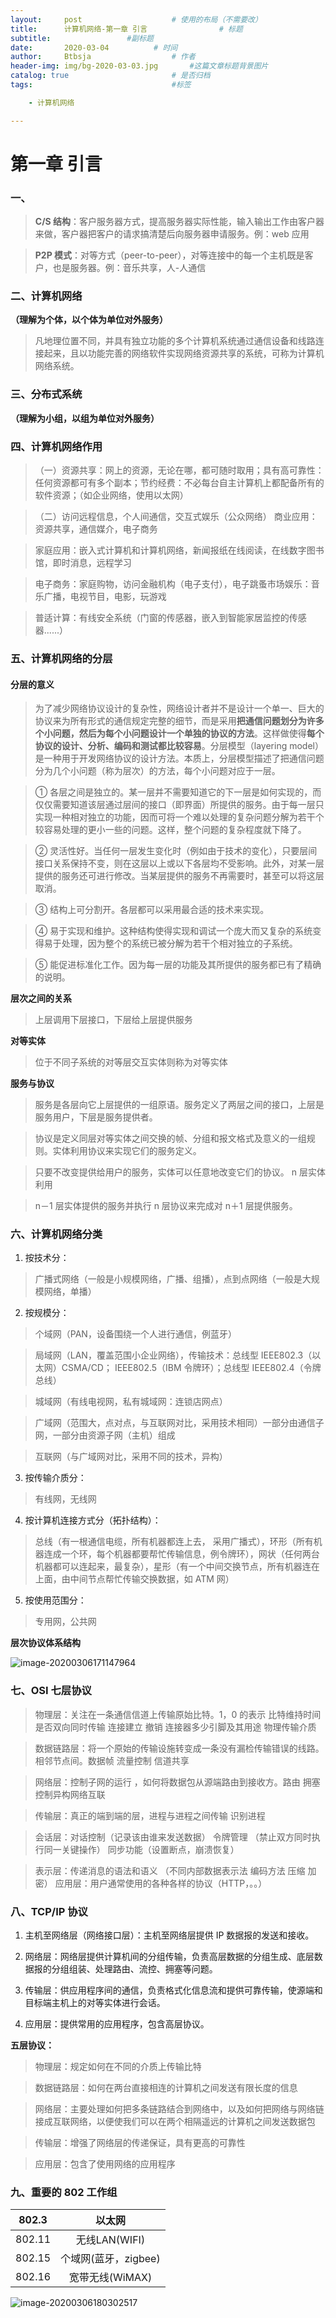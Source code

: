 ```yaml
---
layout:     post   				    # 使用的布局（不需要改）
title:      计算机网络-第一章 引言			    # 标题 
subtitle:                 #副标题
date:       2020-03-04			# 时间
author:     Btbsja					# 作者
header-img: img/bg-2020-03-03.jpg 	    #这篇文章标题背景图片
catalog: true 						# 是否归档
tags:								#标签

    - 计算机网络

---
```

# 第一章 引言

### 一、

> **C/S 结构**：客户服务器方式，提高服务器实际性能，输入输出工作由客户器来做，客户器把客户的请求搞清楚后向服务器申请服务。例：web 应用

> **P2P 模式**：对等方式（peer-to-peer），对等连接中的每一个主机既是客户，也是服务器。例：音乐共享，人-人通信

### 二、计算机网络
**（理解为个体，以个体为单位对外服务）**

> 凡地理位置不同，并具有独立功能的多个计算机系统通过通信设备和线路连接起来，且以功能完善的网络软件实现网络资源共享的系统，可称为计算机网络系统。

### 三、分布式系统
**（理解为小组，以组为单位对外服务）**

### 四、计算机网络作用

> （一）资源共享：网上的资源，无论在哪，都可随时取用；具有高可靠性：任何资源都可有多个副本；节约经费：不必每台自主计算机上都配备所有的软件资源；（如企业网络，使用以太网）

> （二）访问远程信息，个人间通信，交互式娱乐（公众网络） 商业应用：资源共享，通信媒介，电子商务

> 家庭应用：嵌入式计算机和计算机网络，新闻报纸在线阅读，在线数字图书馆，即时消息，远程学习

> 电子商务：家庭购物，访问金融机构（电子支付），电子跳蚤市场娱乐：音乐广播，电视节目，电影，玩游戏

> 普适计算：有线安全系统（门窗的传感器，嵌入到智能家居监控的传感器......） 


### 五、计算机网络的分层

#### 分层的意义

> 为了减少网络协议设计的复杂性，网络设计者并不是设计一个单一、巨大的协议来为所有形式的通信规定完整的细节，而是采用**把通信问题划分为许多个小问题，然后为每个小问题设计一个单独的协议的方法**。这样做使得**每个协议的设计、分析、编码和测试都比较容易**。分层模型（layering model）是一种用于开发网络协议的设计方法。本质上，分层模型描述了把通信问题分为几个小问题（称为层次）的方法，每个小问题对应于一层。

> ① 各层之间是独立的。某一层并不需要知道它的下一层是如何实现的，而仅仅需要知道该层通过层间的接口（即界面）所提供的服务。由于每一层只实现一种相对独立的功能，因而可将一个难以处理的复杂问题分解为若干个较容易处理的更小一些的问题。这样，整个问题的复杂程度就下降了。

> ② 灵活性好。当任何一层发生变化时（例如由于技术的变化），只要层间接口关系保持不变，则在这层以上或以下各层均不受影响。此外，对某一层提供的服务还可进行修改。当某层提供的服务不再需要时，甚至可以将这层取消。

> ③ 结构上可分割开。各层都可以采用最合适的技术来实现。

> ④ 易于实现和维护。这种结构使得实现和调试一个庞大而又复杂的系统变得易于处理，因为整个的系统已被分解为若干个相对独立的子系统。

> ⑤ 能促进标准化工作。因为每一层的功能及其所提供的服务都已有了精确的说明。

**层次之间的关系**
>
> 上层调用下层接口，下层给上层提供服务

**对等实体**
>
> 位于不同子系统的对等层交互实体则称为对等实体

**服务与协议**
>
> 服务是各层向它上层提供的一组原语。服务定义了两层之间的接口，上层是服务用户，下层是服务提供者。

> 协议是定义同层对等实体之间交换的帧、分组和报文格式及意义的一组规则。实体利用协议来实现它们的服务定义。

> 只要不改变提供给用户的服务，实体可以任意地改变它们的协议。 n 层实体利用

> n－1 层实体提供的服务并执行 n 层协议来完成对 n＋1 层提供服务。


### 六、计算机网络分类

1. 按技术分：

>广播式网络（一般是小规模网络，广播、组播），点到点网络（一般是大规模网络，单播）

2. 按规模分：

> 个域网（PAN，设备围绕一个人进行通信，例蓝牙）

> 局域网（LAN，覆盖范围小企业网络），传输技术：总线型 IEEE802.3（以太网）CSMA/CD； IEEE802.5（IBM 令牌环）；总线型 IEEE802.4（令牌总线）

> 城域网（有线电视网，私有城域网：连锁店网点）

> 广域网（范围大，点对点，与互联网对比，采用技术相同）一部分由通信子网，一部分由资源子网（主机）组成

> 互联网（与广域网对比，采用不同的技术，异构）

3. 按传输介质分：

>有线网，无线网

4. 按计算机连接方式分（拓扑结构）：

>总线（有一根通信电缆，所有机器都连上去， 采用广播式），环形（所有机器连成一个环，每个机器都要帮忙传输信息，例令牌环），网状（任何两台机器都可以连起来，最复杂），星形（有一个中间交换节点，所有机器连在上面，由中间节点帮忙传输交换数据，如 ATM 网）

5. 按使用范围分：
> 专用网，公共网

**层次协议体系结构**

![image-20200306171147964](https://cdn.jsdelivr.net/gh/btbsja/btbsjaimg@master/img202003/06/175514-248506.png)

### 七、OSI 七层协议

> 物理层：关注在一条通信信道上传输原始比特。1，0 的表示 比特维持时间 是否双向同时传输 连接建立 撤销 连接器多少引脚及其用途 物理传输介质

> 数据链路层：将一个原始的传输设施转变成一条没有漏检传输错误的线路。相邻节点间。数据帧 流量控制 信道共享

> 网络层：控制子网的运行 ，如何将数据包从源端路由到接收方。路由 拥塞控制异构网络互联

> 传输层：真正的端到端的层，进程与进程之间传输 识别进程

> 会话层：对话控制（记录该由谁来发送数据） 令牌管理 （禁止双方同时执行同一关键操作） 同步功能（设置断点，崩溃恢复）

> 表示层：传递消息的语法和语义 （不同内部数据表示法 编码方法 压缩 加密） 应用层：用户通常使用的各种各样的协议（HTTP，。。）

### 八、TCP/IP 协议

1.  主机至网络层（网络接口层）：主机至网络层提供 IP 数据报的发送和接收。

2.  网络层：网络层提供计算机间的分组传输，负责高层数据的分组生成、底层数据报的分组组装、处理路由、流控、拥塞等问题。

3.  传输层：供应用程序间的通信，负责格式化信息流和提供可靠传输，使源端和目标端主机上的对等实体进行会话。

4. 应用层：提供常用的应用程序，包含高层协议。

**五层协议：**

> 物理层：规定如何在不同的介质上传输比特

> 数据链路层：如何在两台直接相连的计算机之间发送有限长度的信息

> 网络层：主要处理如何把多条链路结合到网络中，以及如何把网络与网络链接成互联网络，以便使我们可以在两个相隔遥远的计算机之间发送数据包

> 传输层：增强了网络层的传递保证，具有更高的可靠性

> 应用层：包含了使用网络的应用程序

### 九、重要的 802 工作组

| 802.3  |        以太网        |
| :----: | :------------------: |
| 802.11 |    无线LAN(WIFI)     |
| 802.15 | 个域网(蓝牙，zigbee) |
| 802.16 |   宽带无线(WiMAX)    |

![image-20200306180302517](https://cdn.jsdelivr.net/gh/btbsja/btbsjaimg@master/img202003/06/180304-171049.png)